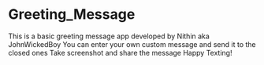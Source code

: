 # Greeting_Message
This is a basic greeting message app developed by Nithin aka JohnWickedBoy
You can enter your own custom message and send it to the closed ones 
Take screenshot and share the message
Happy Texting!
